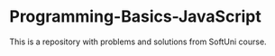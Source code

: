 # Programming-Basics-JavaScript
This is a repository with problems and solutions from SoftUni course.
